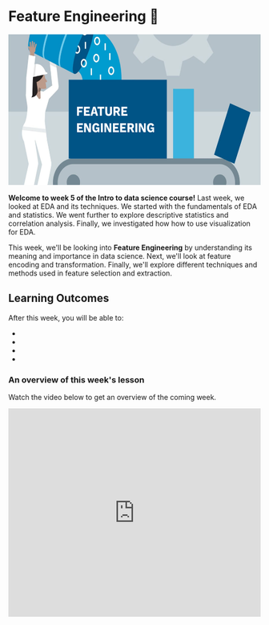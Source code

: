 # Feature Engineering 📶

<img src="./feature-engineering/feature-engineering/feature-engineering.png" width="100%" height="300px">

**Welcome to week 5 of the Intro to data science course!** Last week, we looked at EDA and its techniques. We started with the fundamentals of EDA and statistics. We went further to explore descriptive statistics and correlation analysis. Finally, we investigated how how to use visualization for EDA.

This week, we'll be looking into **Feature Engineering** by understanding its meaning and importance in data science. Next, we'll look at feature encoding and transformation. Finally, we'll explore different techniques and methods used in feature selection and extraction.


## Learning Outcomes

After this week, you will be able to:

- 
- 
- 
- 



### An overview of this week's lesson

<aside>

Watch the video below to get an overview of the coming week.

</aside>
<div style="position: relative; padding-bottom: 56.25%; height: 0;"><iframe width="100%" height="415" src="https://www.youtube.com/embed/1GhghjgJTuanORg0" title="Linking your CSS" frameborder="0" allow="accelerometer; autoplay; clipboard-write; encrypted-media; gyroscope; picture-in-picture" allowfullscreen></iframe></div>
